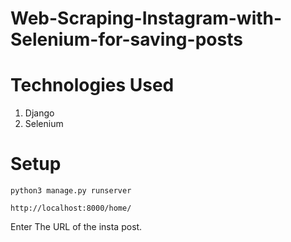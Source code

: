 # Web-Scraping-Instagram-with-Selenium-for-saving-posts

# Technologies Used
1) Django
2) Selenium

# Setup
```
python3 manage.py runserver
```
```
http://localhost:8000/home/
```
Enter The URL of the insta post.
